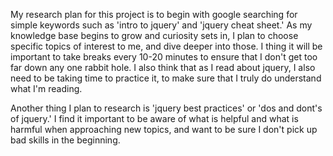My research plan for this project is to begin with google searching for simple keywords such as 'intro to jquery' and 'jquery cheat sheet.' As my knowledge base begins to grow and curiosity sets in, I plan to choose specific topics of interest to me, and dive deeper into those. I thing it will be important to take breaks every 10-20 minutes to ensure that I don't get too far down any one rabbit hole. I also think that as I read about jquery, I also need to be taking time to practice it, to make sure that I truly do understand what I'm reading.

Another thing I plan to research is 'jquery best practices' or 'dos and dont's of jquery.' I find it important to be aware of what is helpful and what is harmful when approaching new topics, and want to be sure I don't pick up bad skills in the beginning.